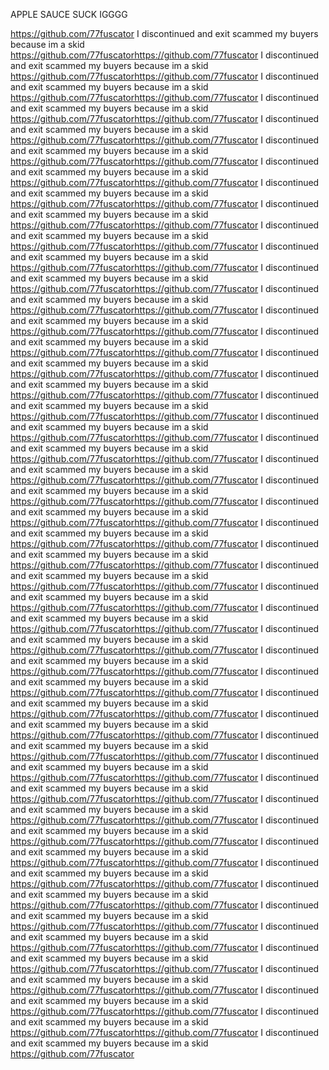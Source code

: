 APPLE SAUCE SUCK IGGGG

https://github.com/77fuscator
I discontinued and exit scammed my buyers because im a skid https://github.com/77fuscatorhttps://github.com/77fuscator
I discontinued and exit scammed my buyers because im a skid https://github.com/77fuscatorhttps://github.com/77fuscator
I discontinued and exit scammed my buyers because im a skid https://github.com/77fuscatorhttps://github.com/77fuscator
I discontinued and exit scammed my buyers because im a skid https://github.com/77fuscatorhttps://github.com/77fuscator
I discontinued and exit scammed my buyers because im a skid https://github.com/77fuscatorhttps://github.com/77fuscator
I discontinued and exit scammed my buyers because im a skid https://github.com/77fuscatorhttps://github.com/77fuscator
I discontinued and exit scammed my buyers because im a skid https://github.com/77fuscatorhttps://github.com/77fuscator
I discontinued and exit scammed my buyers because im a skid https://github.com/77fuscatorhttps://github.com/77fuscator
I discontinued and exit scammed my buyers because im a skid https://github.com/77fuscatorhttps://github.com/77fuscator
I discontinued and exit scammed my buyers because im a skid https://github.com/77fuscatorhttps://github.com/77fuscator
I discontinued and exit scammed my buyers because im a skid https://github.com/77fuscatorhttps://github.com/77fuscator
I discontinued and exit scammed my buyers because im a skid https://github.com/77fuscatorhttps://github.com/77fuscator
I discontinued and exit scammed my buyers because im a skid https://github.com/77fuscatorhttps://github.com/77fuscator
I discontinued and exit scammed my buyers because im a skid https://github.com/77fuscatorhttps://github.com/77fuscator
I discontinued and exit scammed my buyers because im a skid https://github.com/77fuscatorhttps://github.com/77fuscator
I discontinued and exit scammed my buyers because im a skid https://github.com/77fuscatorhttps://github.com/77fuscator
I discontinued and exit scammed my buyers because im a skid https://github.com/77fuscatorhttps://github.com/77fuscator
I discontinued and exit scammed my buyers because im a skid https://github.com/77fuscatorhttps://github.com/77fuscator
I discontinued and exit scammed my buyers because im a skid https://github.com/77fuscatorhttps://github.com/77fuscator
I discontinued and exit scammed my buyers because im a skid https://github.com/77fuscatorhttps://github.com/77fuscator
I discontinued and exit scammed my buyers because im a skid https://github.com/77fuscatorhttps://github.com/77fuscator
I discontinued and exit scammed my buyers because im a skid https://github.com/77fuscatorhttps://github.com/77fuscator
I discontinued and exit scammed my buyers because im a skid https://github.com/77fuscatorhttps://github.com/77fuscator
I discontinued and exit scammed my buyers because im a skid https://github.com/77fuscatorhttps://github.com/77fuscator
I discontinued and exit scammed my buyers because im a skid https://github.com/77fuscatorhttps://github.com/77fuscator
I discontinued and exit scammed my buyers because im a skid https://github.com/77fuscatorhttps://github.com/77fuscator
I discontinued and exit scammed my buyers because im a skid https://github.com/77fuscatorhttps://github.com/77fuscator
I discontinued and exit scammed my buyers because im a skid https://github.com/77fuscatorhttps://github.com/77fuscator
I discontinued and exit scammed my buyers because im a skid https://github.com/77fuscatorhttps://github.com/77fuscator
I discontinued and exit scammed my buyers because im a skid https://github.com/77fuscatorhttps://github.com/77fuscator
I discontinued and exit scammed my buyers because im a skid https://github.com/77fuscatorhttps://github.com/77fuscator
I discontinued and exit scammed my buyers because im a skid https://github.com/77fuscatorhttps://github.com/77fuscator
I discontinued and exit scammed my buyers because im a skid https://github.com/77fuscatorhttps://github.com/77fuscator
I discontinued and exit scammed my buyers because im a skid https://github.com/77fuscatorhttps://github.com/77fuscator
I discontinued and exit scammed my buyers because im a skid https://github.com/77fuscatorhttps://github.com/77fuscator
I discontinued and exit scammed my buyers because im a skid https://github.com/77fuscatorhttps://github.com/77fuscator
I discontinued and exit scammed my buyers because im a skid https://github.com/77fuscatorhttps://github.com/77fuscator
I discontinued and exit scammed my buyers because im a skid https://github.com/77fuscatorhttps://github.com/77fuscator
I discontinued and exit scammed my buyers because im a skid https://github.com/77fuscatorhttps://github.com/77fuscator
I discontinued and exit scammed my buyers because im a skid https://github.com/77fuscatorhttps://github.com/77fuscator
I discontinued and exit scammed my buyers because im a skid https://github.com/77fuscatorhttps://github.com/77fuscator
I discontinued and exit scammed my buyers because im a skid https://github.com/77fuscatorhttps://github.com/77fuscator
I discontinued and exit scammed my buyers because im a skid https://github.com/77fuscatorhttps://github.com/77fuscator
I discontinued and exit scammed my buyers because im a skid https://github.com/77fuscatorhttps://github.com/77fuscator
I discontinued and exit scammed my buyers because im a skid https://github.com/77fuscatorhttps://github.com/77fuscator
I discontinued and exit scammed my buyers because im a skid https://github.com/77fuscatorhttps://github.com/77fuscator
I discontinued and exit scammed my buyers because im a skid https://github.com/77fuscatorhttps://github.com/77fuscator
I discontinued and exit scammed my buyers because im a skid https://github.com/77fuscator
